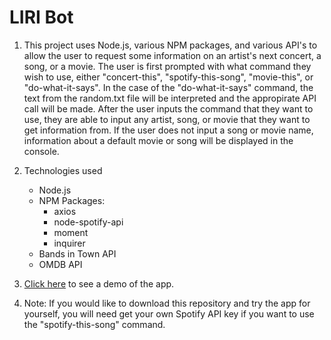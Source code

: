 # LIRI Bot

1. This project uses Node.js, various NPM packages, and various API's to allow the user to request some information on an artist's next concert, a song, or a movie. The user is first prompted with what command they wish to use, either "concert-this", "spotify-this-song", "movie-this", or "do-what-it-says". In the case of the "do-what-it-says" command, the text from the random.txt file will be interpreted and the appropirate API call will be made. After the user inputs the command that they want to use, they are able to input any artist, song, or movie that they want to get information from. If the user does not input a song or movie name, information about a default movie or song will be displayed in the console.

2. Technologies used
    * Node.js
    * NPM Packages:
        *   axios
        *   node-spotify-api
        *   moment
        *   inquirer
    *   Bands in Town API
    *   OMDB API

3. [Click here](https://drive.google.com/open?id=1d5dSigLPyAASJi1iqyAufysW3ACLtKhg) to see a demo of the app.

4. Note: If you would like to download this repository and try the app for yourself, you will need get your own Spotify API key if you want to use the "spotify-this-song" command.